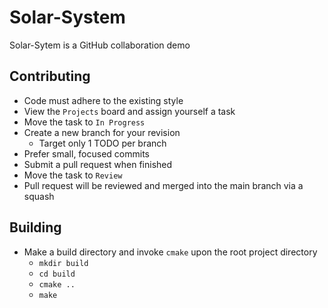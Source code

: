 # Solar-System

Solar-Sytem is a GitHub collaboration demo

## Contributing

- Code must adhere to the existing style
- View the `Projects` board and assign yourself a task
- Move the task to `In Progress`
- Create a new branch for your revision
  - Target only 1 TODO per branch
- Prefer small, focused commits
- Submit a pull request when finished
- Move the task to `Review`
- Pull request will be reviewed and merged into the main branch via a squash

## Building

- Make a build directory and invoke `cmake` upon the root project directory
  - `mkdir build`
  - `cd build`
  - `cmake ..`
  - `make`
